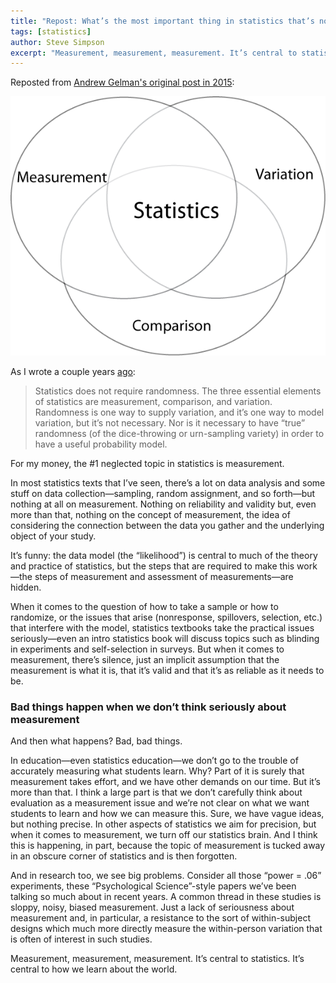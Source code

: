```yaml
---
title: "Repost: What’s the most important thing in statistics that’s not in the textbooks?"
tags: [statistics]
author: Steve Simpson
excerpt: "Measurement, measurement, measurement. It’s central to statistics. It’s central to how we learn about the world."
---
```


Reposted from [Andrew Gelman's original post in 2015](http://andrewgelman.com/2015/04/28/whats-important-thing-statistics-thats-not-textbooks/): 


![](/images/VennDiagram.png)

As I wrote a couple years [ago](http://andrewgelman.com/2012/12/17/statistics-in-a-world-where-nothing-is-random/):

> Statistics does not require randomness. The three essential elements of statistics are measurement, comparison, and variation. Randomness is one way to supply variation, and it’s one way to model variation, but it’s not necessary. Nor is it necessary to have “true” randomness (of the dice-throwing or urn-sampling variety) in order to have a useful probability model.

For my money, the #1 neglected topic in statistics is measurement.

In most statistics texts that I’ve seen, there’s a lot on data analysis and some stuff on data collection—sampling, random assignment, and so forth—but nothing at all on measurement. Nothing on reliability and validity but, even more than that, nothing on the concept of measurement, the idea of considering the connection between the data you gather and the underlying object of your study.

It’s funny: the data model (the “likelihood”) is central to much of the theory and practice of statistics, but the steps that are required to make this work—the steps of measurement and assessment of measurements—are hidden.

When it comes to the question of how to take a sample or how to randomize, or the issues that arise (nonresponse, spillovers, selection, etc.) that interfere with the model, statistics textbooks take the practical issues seriously—even an intro statistics book will discuss topics such as blinding in experiments and self-selection in surveys. But when it comes to measurement, there’s silence, just an implicit assumption that the measurement is what it is, that it’s valid and that it’s as reliable as it needs to be.

### Bad things happen when we don’t think seriously about measurement

And then what happens? Bad, bad things.

In education—even statistics education—we don’t go to the trouble of accurately measuring what students learn. Why? Part of it is surely that measurement takes effort, and we have other demands on our time. But it’s more than that. I think a large part is that we don’t carefully think about evaluation as a measurement issue and we’re not clear on what we want students to learn and how we can measure this. Sure, we have vague ideas, but nothing precise. In other aspects of statistics we aim for precision, but when it comes to measurement, we turn off our statistics brain. And I think this is happening, in part, because the topic of measurement is tucked away in an obscure corner of statistics and is then forgotten.

And in research too, we see big problems. Consider all those “power = .06” experiments, these “Psychological Science”-style papers we’ve been talking so much about in recent years. A common thread in these studies is sloppy, noisy, biased measurement. Just a lack of seriousness about measurement and, in particular, a resistance to the sort of within-subject designs which much more directly measure the within-person variation that is often of interest in such studies.

Measurement, measurement, measurement. It’s central to statistics. It’s central to how we learn about the world.